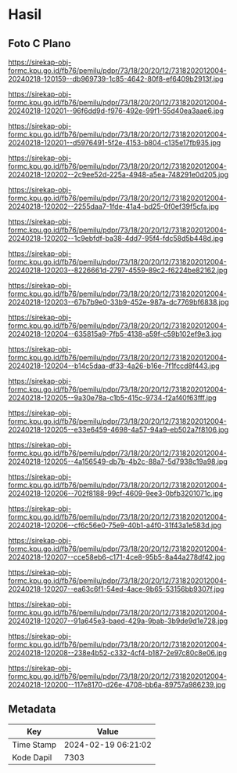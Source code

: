 # Hasil

## Foto C Plano

https://sirekap-obj-formc.kpu.go.id/fb76/pemilu/pdpr/73/18/20/20/12/7318202012004-20240218-120159--db969739-1c85-4642-80f8-ef6409b2913f.jpg

https://sirekap-obj-formc.kpu.go.id/fb76/pemilu/pdpr/73/18/20/20/12/7318202012004-20240218-120201--96f6dd9d-f976-492e-99f1-55d40ea3aae6.jpg

https://sirekap-obj-formc.kpu.go.id/fb76/pemilu/pdpr/73/18/20/20/12/7318202012004-20240218-120201--d5976491-5f2e-4153-b804-c135e17fb935.jpg

https://sirekap-obj-formc.kpu.go.id/fb76/pemilu/pdpr/73/18/20/20/12/7318202012004-20240218-120202--2c9ee52d-225a-4948-a5ea-748291e0d205.jpg

https://sirekap-obj-formc.kpu.go.id/fb76/pemilu/pdpr/73/18/20/20/12/7318202012004-20240218-120202--2255daa7-1fde-41a4-bd25-0f0ef39f5cfa.jpg

https://sirekap-obj-formc.kpu.go.id/fb76/pemilu/pdpr/73/18/20/20/12/7318202012004-20240218-120202--1c9ebfdf-ba38-4dd7-95f4-fdc58d5b448d.jpg

https://sirekap-obj-formc.kpu.go.id/fb76/pemilu/pdpr/73/18/20/20/12/7318202012004-20240218-120203--8226661d-2797-4559-89c2-f6224be82162.jpg

https://sirekap-obj-formc.kpu.go.id/fb76/pemilu/pdpr/73/18/20/20/12/7318202012004-20240218-120203--67b7b9e0-33b9-452e-987a-dc7769bf6838.jpg

https://sirekap-obj-formc.kpu.go.id/fb76/pemilu/pdpr/73/18/20/20/12/7318202012004-20240218-120204--635815a9-7fb5-4138-a59f-c59b102ef9e3.jpg

https://sirekap-obj-formc.kpu.go.id/fb76/pemilu/pdpr/73/18/20/20/12/7318202012004-20240218-120204--b14c5daa-df33-4a26-b16e-7f1fccd8f443.jpg

https://sirekap-obj-formc.kpu.go.id/fb76/pemilu/pdpr/73/18/20/20/12/7318202012004-20240218-120205--9a30e78a-c1b5-415c-9734-f2af40f63fff.jpg

https://sirekap-obj-formc.kpu.go.id/fb76/pemilu/pdpr/73/18/20/20/12/7318202012004-20240218-120205--e33e6459-4698-4a57-94a9-eb502a7f8106.jpg

https://sirekap-obj-formc.kpu.go.id/fb76/pemilu/pdpr/73/18/20/20/12/7318202012004-20240218-120205--4a156549-db7b-4b2c-88a7-5d7938c19a98.jpg

https://sirekap-obj-formc.kpu.go.id/fb76/pemilu/pdpr/73/18/20/20/12/7318202012004-20240218-120206--702f8188-99cf-4609-9ee3-0bfb3201071c.jpg

https://sirekap-obj-formc.kpu.go.id/fb76/pemilu/pdpr/73/18/20/20/12/7318202012004-20240218-120206--cf6c56e0-75e9-40b1-a4f0-31f43a1e583d.jpg

https://sirekap-obj-formc.kpu.go.id/fb76/pemilu/pdpr/73/18/20/20/12/7318202012004-20240218-120207--cce58eb6-c171-4ce8-95b5-8a44a278df42.jpg

https://sirekap-obj-formc.kpu.go.id/fb76/pemilu/pdpr/73/18/20/20/12/7318202012004-20240218-120207--ea63c6f1-54ed-4ace-9b65-53156bb9307f.jpg

https://sirekap-obj-formc.kpu.go.id/fb76/pemilu/pdpr/73/18/20/20/12/7318202012004-20240218-120207--91a645e3-baed-429a-9bab-3b9de9d1e728.jpg

https://sirekap-obj-formc.kpu.go.id/fb76/pemilu/pdpr/73/18/20/20/12/7318202012004-20240218-120208--238e4b52-c332-4cf4-b187-2e97c80c8e06.jpg

https://sirekap-obj-formc.kpu.go.id/fb76/pemilu/pdpr/73/18/20/20/12/7318202012004-20240218-120200--117e8170-d26e-4708-bb6a-89757a986239.jpg


## Metadata

| Key        | Value               |
| ---------- | ------------------- |
| Time Stamp | 2024-02-19 06:21:02 |
| Kode Dapil | 7303                |



